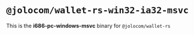 # `@jolocom/wallet-rs-win32-ia32-msvc`

This is the **i686-pc-windows-msvc** binary for `@jolocom/wallet-rs`
